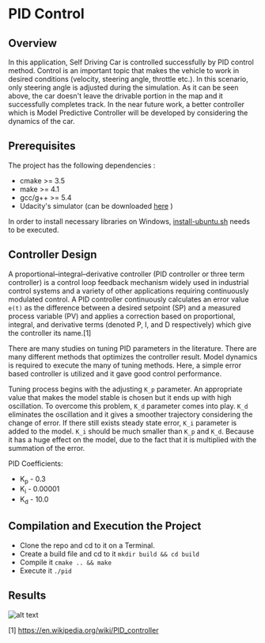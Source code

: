 # PID Control

[//]: # (Image References)

[image1]: ./example/result.GIF "Results"

## Overview

In this application, Self Driving Car is controlled successfully by PID control method. Control is an important topic that makes the vehicle to work in desired conditions (velocity, steering angle, throttle etc.). In this scenario, only steering angle is adjusted during the simulation. As it can be seen above, the car doesn't leave the drivable portion in the map and it successfully completes track. In the near future work, a better controller which is Model Predictive Controller will be developed by considering the dynamics of the car.

## Prerequisites

The project has the following dependencies :

* cmake >= 3.5
* make >= 4.1
* gcc/g++ >= 5.4
* Udacity's simulator (can be downloaded [here](https://github.com/udacity/self-driving-car-sim/releases) )

In order to install necessary libraries on Windows, [install-ubuntu.sh](./install-ubuntu.sh) needs to be executed.

## Controller Design

A proportional–integral–derivative controller (PID controller or three term controller) is a control loop feedback mechanism widely used in industrial control systems and a variety of other applications requiring continuously modulated control. A PID controller continuously calculates an error value `e(t)` as the difference between a desired setpoint (SP) and a measured process variable (PV) and applies a correction based on proportional, integral, and derivative terms (denoted P, I, and D respectively) which give the controller its name.[1]

There are many studies on tuning PID parameters in the literature. There are many different methods that optimizes the controller result. Model dynamics is required to execute the many of tuning methods. Here, a simple error based controller is utilized and it gave good control performance. 

Tuning process begins with the adjusting `K_p` parameter. An appropriate value that makes the model stable is chosen but it ends up with high oscillation. To overcome this problem, `K_d` parameter comes into play. `K_d` eliminates the oscillation and it gives a smoother trajectory considering the change of error. If there still exists steady state error, `K_i` parameter is added to the model. `K_i` should be much smaller than `K_p` and `K_d`. Because it has a huge effect on the model, due to the fact that it is multiplied with the summation of the error.

PID Coefficients:

- K<sub>p</sub> - 0.3
- K<sub>i</sub> - 0.00001
- K<sub>d</sub> - 10.0

## Compilation and Execution the Project

* Clone the repo and cd to it on a Terminal.
* Create a build file and cd to it `mkdir build && cd build`
* Compile it `cmake .. && make`
* Execute it `./pid`

## Results

![alt text][image1]


[1] https://en.wikipedia.org/wiki/PID_controller



